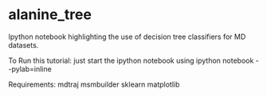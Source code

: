 alanine_tree
============
Ipython notebook highlighting the use of decision tree classifiers for MD datasets.

To Run this tutorial:
just start the ipython notebook using ipython notebook --pylab=inline

Requirements:
mdtraj
msmbuilder 
sklearn
matplotlib
 
